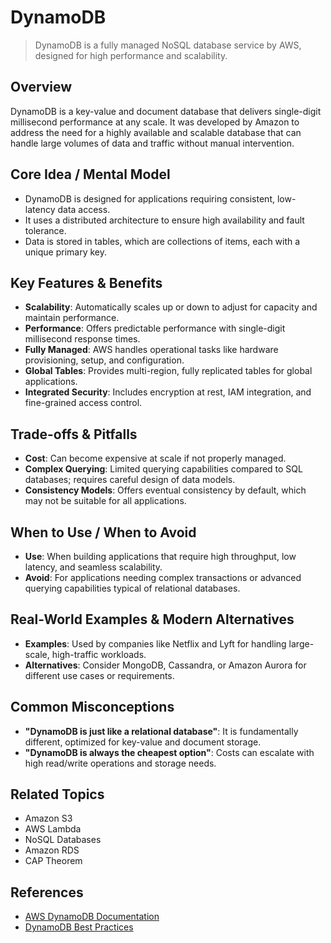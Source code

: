 # DynamoDB

> DynamoDB is a fully managed NoSQL database service by AWS, designed for high performance and scalability.

## Overview
DynamoDB is a key-value and document database that delivers single-digit millisecond performance at any scale. It was developed by Amazon to address the need for a highly available and scalable database that can handle large volumes of data and traffic without manual intervention.

## Core Idea / Mental Model
- DynamoDB is designed for applications requiring consistent, low-latency data access.
- It uses a distributed architecture to ensure high availability and fault tolerance.
- Data is stored in tables, which are collections of items, each with a unique primary key.

## Key Features & Benefits
- **Scalability**: Automatically scales up or down to adjust for capacity and maintain performance.
- **Performance**: Offers predictable performance with single-digit millisecond response times.
- **Fully Managed**: AWS handles operational tasks like hardware provisioning, setup, and configuration.
- **Global Tables**: Provides multi-region, fully replicated tables for global applications.
- **Integrated Security**: Includes encryption at rest, IAM integration, and fine-grained access control.

## Trade-offs & Pitfalls
- **Cost**: Can become expensive at scale if not properly managed.
- **Complex Querying**: Limited querying capabilities compared to SQL databases; requires careful design of data models.
- **Consistency Models**: Offers eventual consistency by default, which may not be suitable for all applications.

## When to Use / When to Avoid
- **Use**: When building applications that require high throughput, low latency, and seamless scalability.
- **Avoid**: For applications needing complex transactions or advanced querying capabilities typical of relational databases.

## Real-World Examples & Modern Alternatives
- **Examples**: Used by companies like Netflix and Lyft for handling large-scale, high-traffic workloads.
- **Alternatives**: Consider MongoDB, Cassandra, or Amazon Aurora for different use cases or requirements.

## Common Misconceptions
- **"DynamoDB is just like a relational database"**: It is fundamentally different, optimized for key-value and document storage.
- **"DynamoDB is always the cheapest option"**: Costs can escalate with high read/write operations and storage needs.

## Related Topics
- Amazon S3
- AWS Lambda
- NoSQL Databases
- Amazon RDS
- CAP Theorem

## References
- [AWS DynamoDB Documentation](https://docs.aws.amazon.com/amazondynamodb/latest/developerguide/Introduction.html)  
- [DynamoDB Best Practices](https://aws.amazon.com/blogs/database/amazon-dynamodb-best-practices/)